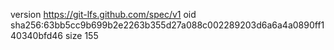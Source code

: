 version https://git-lfs.github.com/spec/v1
oid sha256:63bb5cc9b699b2e2263b355d27a088c002289203d6a6a4a0890ff140340bfd46
size 155
